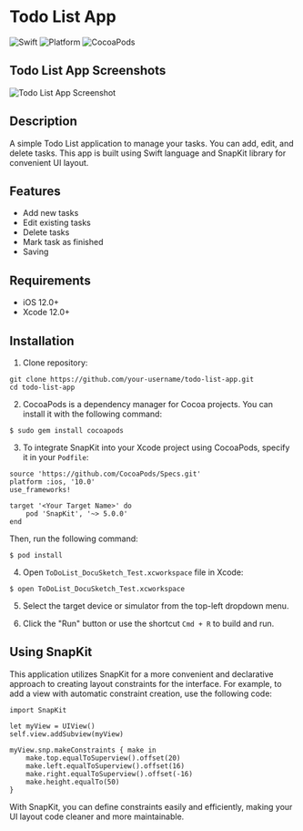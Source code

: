 # Todo List App

![Swift](https://img.shields.io/badge/Swift-5.0-orange.svg)
![Platform](https://img.shields.io/badge/platform-iOS-lightgrey.svg)
![CocoaPods](https://img.shields.io/cocoapods/v/SnapKit.svg)

## Todo List App Screenshots

![Todo List App Screenshot](https://drive.google.com/file/d/1sBHo5vGWQGwhV6uq7AGY6dBHRBBCjDxW/view?usp=drive_link)


## Description

A simple Todo List application to manage your tasks. You can add, edit, and delete tasks. This app is built using Swift language and SnapKit library for convenient UI layout.

## Features

- Add new tasks
- Edit existing tasks
- Delete tasks
- Mark task as finished
- Saving

## Requirements

- iOS 12.0+
- Xcode 12.0+


## Installation

1. Clone repository:
```
git clone https://github.com/your-username/todo-list-app.git
cd todo-list-app
```
2. CocoaPods is a dependency manager for Cocoa projects. You can install it with the following command:
```
$ sudo gem install cocoapods

```
3. To integrate SnapKit into your Xcode project using CocoaPods, specify it in your `Podfile`:
```
source 'https://github.com/CocoaPods/Specs.git'
platform :ios, '10.0'
use_frameworks!

target '<Your Target Name>' do
    pod 'SnapKit', '~> 5.0.0'
end
```
Then, run the following command:
```
$ pod install
```
4. Open `ToDoList_DocuSketch_Test.xcworkspace` file in Xcode:
```
$ open ToDoList_DocuSketch_Test.xcworkspace
```
5. Select the target device or simulator from the top-left dropdown menu.

6. Click the "Run" button or use the shortcut `Cmd + R` to build and run.

## Using SnapKit

This application utilizes SnapKit for a more convenient and declarative approach to creating layout constraints for the interface. For example, to add a view with automatic constraint creation, use the following code:
```
import SnapKit

let myView = UIView()
self.view.addSubview(myView)

myView.snp.makeConstraints { make in
    make.top.equalToSuperview().offset(20)
    make.left.equalToSuperview().offset(16)
    make.right.equalToSuperview().offset(-16)
    make.height.equalTo(50)
}
```
With SnapKit, you can define constraints easily and efficiently, making your UI layout code cleaner and more maintainable.
